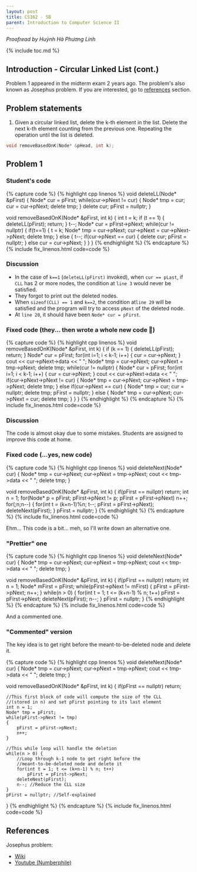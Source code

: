 ```yaml
---
layout: post
title: CS162 - 5B
parent: Introduction to Computer Science II
--- 
```


*Proofread by Huỳnh Hà Phương Linh*

{% include toc.md %}

## Introduction - Circular Linked List (cont.)

Problem 1 appeared in the midterm exam 2 years ago. The problem's also known as Josephus problem. If you are interested, go to <a href = "#references">references</a> section.

## Problem statements

1. Given a circular linked list, delete the k-th element in the list. Delete the next k-th element counting from the previous one. Repeating the operation until the list is deleted.
```cpp
void removeBasedOnK(Node* &pHead, int k);
```

## Problem 1


### Student's code

{% capture code %}
{% highlight cpp linenos %}
void deleteLL(Node* &pFirst) {
    Node* cur = pFirst;
    while(cur->pNext != cur) {
        Node* tmp = cur;
        cur = cur->pNext;
        delete tmp;
    }
    delete cur;
    pFirst = nullptr;
}

void removeBasedOnK(Node* &pFirst, int k)
{
    int t = k;
    if (t == 1) {
        deleteLL(pFirst);
        return;
    }
    t--;
    Node* cur = pFirst->pNext;
    while(cur != nullptr) {
        if(t==1) {
            t = k;
            Node* tmp = cur->pNext;
            cur->pNext = cur->pNext->pNext;
            delete tmp;
        } else {
            t--;
            if(cur->pNext == cur) {
                delete cur;
                pFirst = nullptr;
            } 
            else cur = cur->pNext;
        }
    }
}
{% endhighlight %}
{% endcapture %}
{% include fix_linenos.html code=code %}

### Discussion

- In the case of `k==1` (`deleteLL(pFirst)` invoked), when `cur == pLast`, if `CLL` has 2 or more nodes, the condition at `line 3` would never be satisfied. 
- They forgot to print out the deleted nodes. 
- When `sizeof(CLL) == 1` and `k==2`, the condition at`line 29` will be satisfied and the program will try to access `pNext` of the deleted node.
- At `line 20`, it should have been `Node* cur = pFirst`.


### Fixed code (they... then wrote a whole new code 🥲)

{% capture code %}
{% highlight cpp linenos %}
void removeBasedOnK(Node* &pFirst, int k) {
    if (k == 1) {
        deleteLL(pFirst);
        return;
    }
    Node* cur = pFirst;
    for(int i=1; i < k-1; i++) {
        cur = cur->pNext;
    }
    cout << cur->pNext->data << " ";
    Node* tmp = cur->pNext;
    cur->pNext = tmp->pNext;
    delete tmp;
    while(cur != nullptr) {
        Node* cur = pFirst;
        for(int i=1; i < k-1; i++) {
            cur = cur->pNext;
        }
        cout << cur->pNext->data << " ";
        if(cur->pNext->pNext != cur) {
            Node* tmp = cur->pNext;
            cur->pNext = tmp->pNext;
            delete tmp;
        }
        else if(cur->pNext == cur) {
            Node* tmp = cur;
            cur = nullptr;
            delete tmp;
            pFirst = nullptr;
        }
        else {
            Node* tmp = cur->pNext;
            cur->pNext = cur;
            delete tmp;
        }
    }
}
{% endhighlight %}
{% endcapture %}
{% include fix_linenos.html code=code %}

### Discussion

The code is almost okay due to some mistakes. Students are assigned to improve this code at home.

### Fixed code (...yes, new code)

{% capture code %}
{% highlight cpp linenos %}
void deleteNext(Node* cur) {
    Node* tmp = cur->pNext;
    cur->pNext = tmp->pNext;
    cout << tmp->data << " ";
    delete tmp;
}

void removeBasedOnK(Node* &pFirst, int k) {
    if(pFirst == nullptr) return;
    int n = 1;
    for(Node* p = pFirst; pFirst->pNext != p; pFirst = pFirst->pNext)
        n++;
    for(;n;n--) {
        for(int t = (k+n-1)%n; t--; pFirst = pFirst->pNext);
        deleteNext(pFirst);
    }
    pFirst = nullptr;
}
{% endhighlight %}
{% endcapture %}
{% include fix_linenos.html code=code %}

Ehm... This code is a bit... meh, so I'll write down an alternative one.

### "Prettier" one

{% capture code %}
{% highlight cpp linenos %}
void deleteNext(Node* cur) {
    Node* tmp = cur->pNext;
    cur->pNext = tmp->pNext;
    cout << tmp->data << " ";
    delete tmp;
}

void removeBasedOnK(Node* &pFirst, int k) {
    if(pFirst == nullptr) return;
    int n = 1;
    Node* mFirst = pFirst;
    while(pFirst->pNext != mFirst)
    {
        pFirst = pFirst->pNext;
        n++;
    }
    while(n > 0) {
        for(int t = 1; t <= (k+n-1) % n; t++)
            pFirst = pFirst->pNext;
        deleteNext(pFirst);
        n--;
    }
    pFirst = nullptr;
}
{% endhighlight %}
{% endcapture %}
{% include fix_linenos.html code=code %}

And a commented one.

### "Commented" version

The key idea is to get right before the meant-to-be-deleted node and delete it.

{% capture code %}
{% highlight cpp linenos %}
void deleteNext(Node* cur) {
    Node* tmp = cur->pNext;
    cur->pNext = tmp->pNext;
    cout << tmp->data << " ";
    delete tmp;
}

void removeBasedOnK(Node* &pFirst, int k) {
    if(pFirst == nullptr) return;
    
    //This first block of code will compute the size of the CLL 
    //(stored in n) and set pFirst pointing to its last element
    int n = 1;
    Node* tmp = pFirst;
    while(pFirst->pNext != tmp)
    {
        pFirst = pFirst->pNext;
        n++;
    }
    
    //This while loop will handle the deletion
    while(n > 0) {
        //Loop through k-1 node to get right before the 
        //meant-to-be-deleted node and delete it
        for(int t = 1; t <= (k+n-1) % n; t++)
            pFirst = pFirst->pNext;
        deleteNext(pFirst);
        n--; //Reduce the CLL size
    }
    pFirst = nullptr; //Self-explained
}
{% endhighlight %}
{% endcapture %}
{% include fix_linenos.html code=code %}

## References

Josephus problem: 
- [Wiki](https://en.wikipedia.org/wiki/Josephus_problem)
- [Youtube \(Numberphile\)](https://www.youtube.com/watch?v=uCsD3ZGzMgE&t=6s)